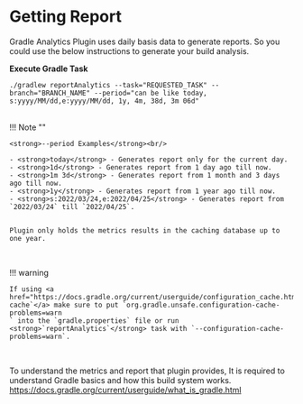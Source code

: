 <!--
 MIT License
 Copyright (c) 2022 Mehdi Janbarari (@janbarari)

 Permission is hereby granted, free of charge, to any person obtaining a copy
 of this software and associated documentation files (the "Software"), to deal
 in the Software without restriction, including without limitation the rights
 to use, copy, modify, merge, publish, distribute, sublicense, and/or sell
 copies of the Software, and to permit persons to whom the Software is
 furnished to do so, subject to the following conditions:

 The above copyright notice and this permission notice shall be included in all
 copies or substantial portions of the Software.

 THE SOFTWARE IS PROVIDED "AS IS", WITHOUT WARRANTY OF ANY KIND, EXPRESS OR
 IMPLIED, INCLUDING BUT NOT LIMITED TO THE WARRANTIES OF MERCHANTABILITY,
 FITNESS FOR A PARTICULAR PURPOSE AND NONINFRINGEMENT. IN NO EVENT SHALL THE
 AUTHORS OR COPYRIGHT HOLDERS BE LIABLE FOR ANY CLAIM, DAMAGES OR OTHER
 LIABILITY, WHETHER IN AN ACTION OF CONTRACT, TORT OR OTHERWISE, ARISING FROM,
 OUT OF OR IN CONNECTION WITH THE SOFTWARE OR THE USE OR OTHER DEALINGS IN THE
 SOFTWARE.
-->

# Getting Report
Gradle Analytics Plugin uses daily basis data to generate reports. So you could use the below instructions to generate your build analysis.

<strong>Execute Gradle Task</strong><br/>
```Gradle
./gradlew reportAnalytics --task="REQUESTED_TASK" --branch="BRANCH_NAME" --period="can be like today, s:yyyy/MM/dd,e:yyyy/MM/dd, 1y, 4m, 38d, 3m 06d"
```

<br/>
!!! Note ""
    
    <strong>--period Examples</strong><br/>

    - <strong>today</strong> - Generates report only for the current day.
    - <strong>1d</strong> - Generates report from 1 day ago till now.
    - <strong>1m 3d</strong> - Generates report from 1 month and 3 days ago till now.
    - <strong>1y</strong> - Generates report from 1 year ago till now.
    - <strong>s:2022/03/24,e:2022/04/25</strong> - Generates report from `2022/03/24` till `2022/04/25`.
    

    Plugin only holds the metrics results in the caching database up to one year.

<br/>

!!! warning

    If using <a href="https://docs.gradle.org/current/userguide/configuration_cache.html">`configuration-cache`</a> make sure to put `org.gradle.unsafe.configuration-cache-problems=warn
    ` into the `gradle.properties` file or run <strong>`reportAnalytics`</strong> task with `--configuration-cache-problems=warn`.


<br/>

To understand the metrics and report that plugin provides, It is required to understand Gradle basics and how this build
system works.<br /><a href="https://docs.gradle.org/current/userguide/what_is_gradle.html" target="_blank">https://docs.gradle.org/current/userguide/what_is_gradle.html</a>
<br/>

<br/>
